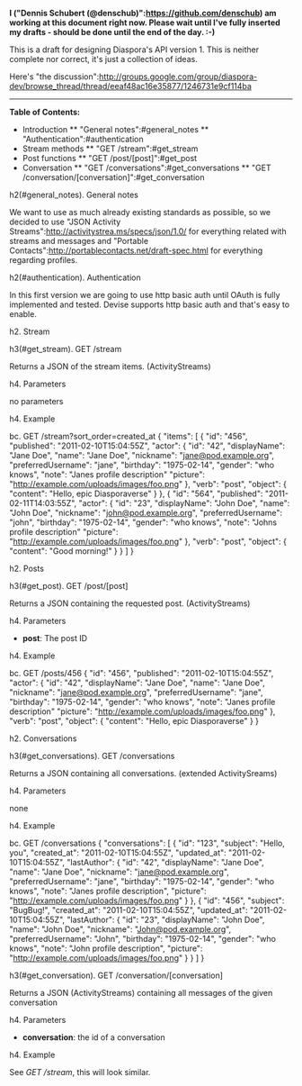 **I ("Dennis Schubert (@denschub)":https://github.com/denschub) am working at this document right now. Please wait until I've fully inserted my drafts - should be done until the end of the day. :-)** 

This is a draft for designing Diaspora's API version 1. This is neither complete nor correct, it's just a collection of ideas.

Here's "the discussion":http://groups.google.com/group/diaspora-dev/browse_thread/thread/eeaf48ac16e35877/1246731e9cf114ba

***

**Table of Contents:**
* Introduction
** "General notes":#general_notes
** "Authentication":#authentication
* Stream methods
** "GET /stream":#get_stream
* Post functions
** "GET /post/[post]":#get_post
* Conversation
** "GET /conversations":#get_conversations
** "GET /conversation/[conversation]":#get_conversation

h2(#general_notes). General notes

We want to use as much already existing standards as possible, so we decided to use "JSON Activity Streams":http://activitystrea.ms/specs/json/1.0/ for everything related with streams and messages and "Portable Contacts":http://portablecontacts.net/draft-spec.html for everything regarding profiles.

h2(#authentication). Authentication

In this first version we are going to use http basic auth until OAuth is fully implemented and tested. Devise supports http basic auth and that's easy to enable.

h2. Stream

h3(#get_stream). GET /stream

Returns a JSON of the stream items. (ActivityStreams)

h4. Parameters

no parameters

h4. Example

bc. GET /stream?sort_order=created_at
{
  "items": [
    {
      "id": "456",
      "published": "2011-02-10T15:04:55Z",
      "actor": {
        "id": "42",
        "displayName": "Jane Doe",
        "name": "Jane Doe",
        "nickname": "jane@pod.example.org",
        "preferredUsername": "jane",
        "birthday": "1975-02-14",
        "gender": "who knows",
        "note": "Janes profile description"
        "picture": "http://example.com/uploads/images/foo.png"
      },
      "verb": "post",
      "object": {
        "content": "Hello, epic Diasporaverse"
      }
    },
    {
      "id": "564",
      "published": "2011-02-11T14:03:55Z",
      "actor": {
        "id": "23",
        "displayName": "John Doe",
        "name": "John Doe",
        "nickname": "john@pod.example.org",
        "preferredUsername": "john",
        "birthday": "1975-02-14",
        "gender": "who knows",
        "note": "Johns profile description"
        "picture": "http://example.com/uploads/images/foo.png"
      },
      "verb": "post",
      "object": {
        "content": "Good morning!"
      }
    }
  ]
}

h2. Posts

h3(#get_post). GET /post/[post]

Returns a JSON containing the requested post. (ActivityStreams)

h4. Parameters

* **post**: The post ID

h4. Example

bc. GET /posts/456
{
  "id": "456",
  "published": "2011-02-10T15:04:55Z",
  "actor": {
    "id": "42",
    "displayName": "Jane Doe",
    "name": "Jane Doe",
    "nickname": "jane@pod.example.org",
    "preferredUsername": "jane",
    "birthday": "1975-02-14",
    "gender": "who knows",
    "note": "Janes profile description"
    "picture": "http://example.com/uploads/images/foo.png"
  },
  "verb": "post",
  "object": {
    "content": "Hello, epic Diasporaverse"
  }
}

h2. Conversations

h3(#get_conversations). GET /conversations

Returns a JSON containing all conversations. (extended ActivitySreams)

h4. Parameters

none

h4. Example

bc. GET /conversations
{
  "conversations": [
    {
      "id": "123",
      "subject": "Hello, you",
      "created_at": "2011-02-10T15:04:55Z",
      "updated_at": "2011-02-10T15:04:55Z",
      "lastAuthor": {
        "id": "42",
        "displayName": "Jane Doe",
        "name": "Jane Doe",
        "nickname": "jane@pod.example.org",
        "preferredUsername": "jane",
        "birthday": "1975-02-14",
        "gender": "who knows",
        "note": "Janes profile description",
        "picture": "http://example.com/uploads/images/foo.png"
      }
    },
    {
      "id": "456",
      "subject": "BugBug!",
      "created_at": "2011-02-10T15:04:55Z",
      "updated_at": "2011-02-10T15:04:55Z",
      "lastAuthor": {
        "id": "23",
        "displayName": "John Doe",
        "name": "John Doe",
        "nickname": "John@pod.example.org",
        "preferredUsername": "John",
        "birthday": "1975-02-14",
        "gender": "who knows",
        "note": "John profile description",
        "picture": "http://example.com/uploads/images/foo.png"
      }
    }
  ]
}

h3(#get_conversation). GET /conversation/[conversation]

Returns a JSON (ActivityStreams) containing all messages of the given conversation

h4. Parameters

* **conversation**: the id of a conversation

h4. Example

See *GET /stream*, this will look similar.
